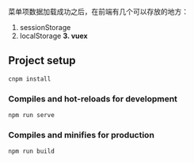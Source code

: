 菜单项数据加载成功之后，在前端有几个可以存放的地方：

1. sessionStorage
2. localStorage
**3. vuex**



## Project setup

```
cnpm install
```

### Compiles and hot-reloads for development

```
npm run serve
```

### Compiles and minifies for production

```
npm run build
```

### 
